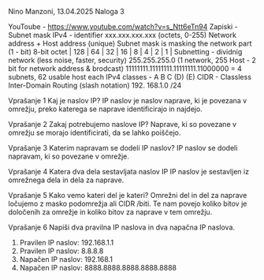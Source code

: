 Nino Manzoni, 13.04.2025
Naloga 3

YouToube - https://www.youtube.com/watch?v=s_Ntt6eTn94
Zapiski - Subnet mask
IPv4 - identifier
xxx.xxx.xxx.xxx (octets, 0-255)
Network address + Host address (unique)
Subnet mask is masking the network part (1 - bit)
8-bit octet | 128 | 64 | 32 | 16 | 8 | 4 | 2 | 1 |
Subnetting - dividnig network (less noise, faster, security)
255.255.255.0 (1 network, 255 Host - 2 bit for network address & brodcast)
11111111.11111111.11111111.11000000 = 4 subnets, 62 usable host each
IPv4 classes - A B C (D) (E)
CIDR - Classless Inter-Domain Routing (slash notation) 192. 168.1.0 /24

Vprašanje 1
Kaj je naslov IP?
IP naslov je naslov naprave, ki je povezana v omrežju, preko katerega se naprave identificirajo in najdejo.

Vprašanje 2
Zakaj potrebujemo naslove IP?
Naprave, ki so povezane v omrežju se morajo identificirati, da se lahko poiščejo.

Vprašanje 3
Katerim napravam se dodeli IP naslov?
IP naslov se dodeli napravam, ki so povezane v omrežje.

Vprašanje 4
Katera dva dela sestavljata naslov IP
IP naslov je sestavljen iz omrežnega dela in dela za naprave.

Vprašanje 5
Kako vemo kateri del je kateri?
Omrežni del in del za naprave ločujemo z masko podomrežja ali CIDR /biti.
Te nam povejo koliko bitov je določenih za omrežje in koliko bitov za naprave v tem omrežju.

Vprašanje 6
Napiši dva pravilna IP naslova in dva napačna IP naslova.
1. Pravilen IP naslov: 192.168.1.1
2. Pravilen IP naslov: 8.8.8.8
1. Napačen IP naslov: 192.168.1
2. Napačen IP naslov: 8888.8888.8888.8888.8888

